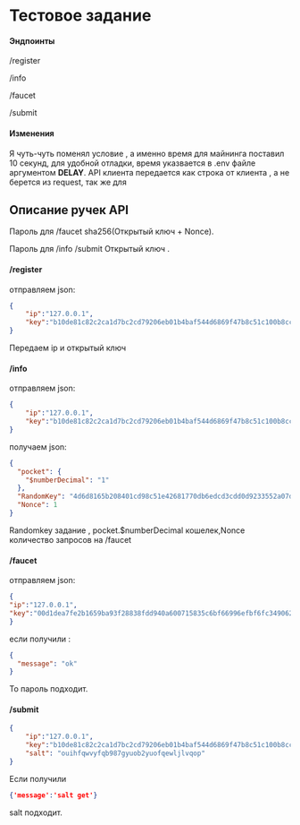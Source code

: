 # Тестовое задание 

#### Эндпоинты
/register 

/info

/faucet

/submit

#### Изменения
Я чуть-чуть поменял условие , а именно время для майнинга поставил
10 секунд, для удобной отладки, время указвается в .env файле аргументом **DELAY**.
API клиента передается как строка от клиента , а не берется из request, так же для 

## Описание ручек API 
Пароль для /faucet  sha256(Открытый ключ + Nonce).

Пароль для /info /submit   Открытый ключ .

#### /register
отправляем json:
```json
{
    "ip":"127.0.0.1",
    "key":"b10de81c82c2ca1d7bc2cd79206eb01b4baf544d6869f47b8c51c100b8cc6c91"
}
```
Передаем ip и открытый ключ

#### /info
отправляем json:
```json
{
    "ip":"127.0.0.1",
    "key":"b10de81c82c2ca1d7bc2cd79206eb01b4baf544d6869f47b8c51c100b8cc6c91"
}
```

получаем json:
```json
{
  "pocket": {
    "$numberDecimal": "1"
  },
  "RandomKey": "4d6d8165b208401cd98c51e42681770db6edcd3cdd0d9233552a07da6642a1ff",
  "Nonce": 1
}
```
Randomkey задание , pocket.$numberDecimal кошелек,Nonce количество запросов на /faucet 

#### /faucet
отправляем json:
```json
{
"ip":"127.0.0.1",
"key":"00d1dea7fe2b1659ba93f28838fdd940a600715835c6bf66996efbf6fc349062"
}
```
если получили :
```json
{
  "message": "ok"
}
```
То пароль подходит.
#### /submit
```json
{
    "ip":"127.0.0.1",
    "key":"b10de81c82c2ca1d7bc2cd79206eb01b4baf544d6869f47b8c51c100b8cc6c91",
    "salt": "ouihfqwvyfqb987gyuob2yuofqewljlvqop"
}
```
Если получили
```json
{'message':'salt get'}
```
salt подходит.